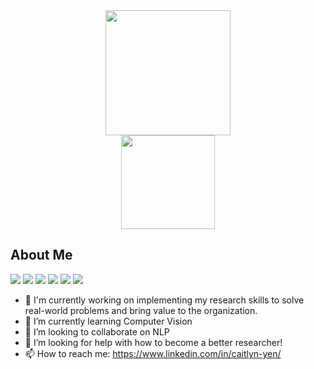 <div id="header" align="center">
  <img src="https://media.giphy.com/media/hpXdHPfFI5wTABdDx9/giphy.gif" width="200"/><br />
  <img src="https://media.giphy.com/media/KgFD8lRvyPDi9PGnrJ/giphy.gif" width="150" height="150"/>
</div>

## About Me
![](https://img.shields.io/badge/<TensorFlow>-informational?style=flat&logo=<LOGO_NAME>&logoColor=white&color=87ceeb)
![](https://img.shields.io/badge/<Pytorch>-informational?style=flat&logo=<LOGO_NAME>&logoColor=white&color=87ceeb)
![](https://img.shields.io/badge/<NLP>-informational?style=flat&logo=<LOGO_NAME>&logoColor=white&color=87ceeb)
![](https://img.shields.io/badge/<Forecasting>-informational?style=flat&logo=<LOGO_NAME>&logoColor=white&color=87ceeb)
![](https://img.shields.io/badge/<PredictiveModeling>-informational?style=flat&logo=<LOGO_NAME>&logoColor=white&color=87ceeb)
![](https://img.shields.io/badge/<Vizualization>-informational?style=flat&logo=<LOGO_NAME>&logoColor=white&color=87ceeb)

- 🔭 I'm currently working on implementing my research skills to solve real-world problems and bring value to the organization.
- 🌱 I’m currently learning Computer Vision
- 👯 I’m looking to collaborate on NLP
- 🤔 I’m looking for help with how to become a better researcher!
- 📫 How to reach me: https://www.linkedin.com/in/caitlyn-yen/


